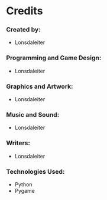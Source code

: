 # Credits

### Created by:
- Lonsdaleiter

### Programming and Game Design:
- Lonsdaleiter

### Graphics and Artwork:
- Lonsdaleiter

### Music and Sound:
- Lonsdaleiter

### Writers:
- Lonsdaleiter

### Technologies Used:
- Python
- Pygame